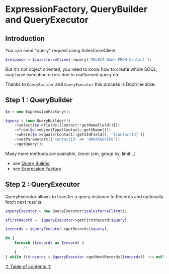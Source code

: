 ExpressionFactory, QueryBuilder and QueryExecutor
===

## Introduction

You can send "query" request using SalesforceClient

```php
$response = $salesforceClient->query('SELECT Name FROM Contact');
```

But it's not object oriented, you need to know how to create whole SOQL, may have execution errors due to malformed query etc

Thanks to `QueryBuilder` and `QueryExecutor` this process is Doctrine alike.

## Step 1 : QueryBuilder

```php
$e = new ExpressionFactory();

$query = (new QueryBuilder())
    ->select($e->fields([Contact::getNameField()]))
    ->from($e->objectType(Contact::getSName()))
    ->where($e->equals(Contact::getSIdField(), '{contactId}'))        
    ->setParameters(['contactId' => '000XXGEFEF0'])
    ->getQuery();
```

Many more methods are available, (inner join, group by, limit...)
* see [Query Builder](QueryBuilder.md)
* see [Expression Factory](ExpressionFactory.md)

## Step 2 : QueryExecutor

QueryExecutor allows to transfer a query instance to Records and optionally fetch next results.

```php
$queryExecutor = new QueryExecutor($salesforceClient);

$firstRecord =  $queryExecutor->getFirstRecord($query);

$records = $queryExecutor->getRecords($query);

do {
    foreach ($records as $record) {
        // 
    }
} while (($records = $queryExecutor->getNextRecords($records)) !== null);
```

[↑ Table of contents ↑](../README.md)
